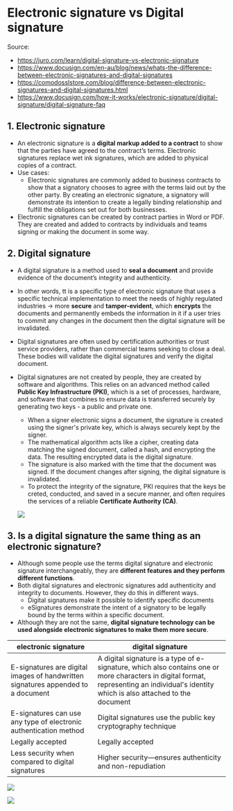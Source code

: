 # Electronic signature vs Digital signature

Source:

- <https://juro.com/learn/digital-signature-vs-electronic-signature>
- <https://www.docusign.com/en-au/blog/news/whats-the-difference-between-electronic-signatures-and-digital-signatures>
- <https://comodosslstore.com/blog/difference-between-electronic-signatures-and-digital-signatures.html>
- <https://www.docusign.com/how-it-works/electronic-signature/digital-signature/digital-signature-faq>

## 1. Electronic signature

- An electronic signature is a **digital markup added to a contract** to show that the parties have agreed to the contract’s terms. Electronic signatures replace wet ink signatures, which are added to physical copies of a contract.
- Use cases:
  - Electronic signatures are commonly added to business contracts to show that a signatory chooses to agree with the terms laid out by the other party. By creating an electronic signature, a signatory will demonstrate its intention to create a legally binding relationship and fulfill the obligations set out for both businesses.
- Electronic signatures can be created by contract parties in Word or PDF. They are created and added to contracts by individuals and teams signing or making the document in some way.

## 2. Digital signature

- A digital signature is a method used to **seal a document** and provide evidence of the document’s integrity and authenticity.
- In other words, tt is a specific type of electronic signature that uses a specific technical implementation to meet the needs of highly regulated industries -> more **secure** and **tamper-evident**, which **encrypts** the documents and permanently embeds the information in it if a user tries to commit any changes in the document then the digital signature will be invalidated.
- Digital signatures are often used by certification authorities or trust service providers, rather than commercial teams seeking to close a deal. These bodies will validate the digital signatures and verify the digital document.
- Digital signatures are not created by people, they are created by software and algorithms. This relies on an advanced method called **Public Key Infrastructure (PKI)**, which is a set of processes, hardware, and software that combines to ensure data is transferred securely by generating two keys - a public and private one.

  - When a signer electronic signs a document, the signature is created using the signer's private key, which is always securely kept by the signer.
  - The mathematical algorithm acts like a cipher, creating data matching the signed document, called a hash, and encrypting the data. The resulting encrypted data is the digital signature.
  - The signature is also marked with the time that the document was signed. If the document changes after signing, the digital signature is invalidated.
  - To protect the integrity of the signature, PKI requires that the keys be creted, conducted, and saved in a secure manner, and often requires the services of a reliable **Certificate Authority (CA)**.

  ![](https://www.docusign.com/static-c-assets/ds_subpage_diagram2.svg)

## 3. Is a digital signature the same thing as an electronic signature?

- Although some people use the terms digital signature and electronic signature interchangeably, they are **different features and they perform different functions**.
- Both digital signatures and electronic signatures add authenticity and integrity to documents. However, they do this in different ways.
  - Digital signatures make it possible to identify specific documents
  - eSignatures demonstrate the intent of a signatory to be legally bound by the terms within a specific document.
- Although they are not the same, **digital signature technology can be used alongside electronic signatures to make them more secure**.

| electronic signature                                                             | digital signature                                                                                                                                                                        |
| -------------------------------------------------------------------------------- | ---------------------------------------------------------------------------------------------------------------------------------------------------------------------------------------- |
| E-signatures are digital images of handwritten signatures appended to a document | A digital signature is a type of e-signature, which also contains one or more characters in digital format, representing an individual's identity which is also attached to the document |
| E-signatures can use any type of electronic authentication method                | Digital signatures use the public key cryptography technique                                                                                                                             |
| Legally accepted                                                                 | Legally accepted                                                                                                                                                                         |
| Less security when compared to digital signatures                                | Higher security—ensures authenticity and non-repudiation                                                                                                                                 |

![](https://www.zohowebstatic.com/sites/zweb/images/sign/sign-digital-signatures-sender-flow.png)

![](https://www.zohowebstatic.com/sites/zweb/images/sign/sign-digital-signature-srecepient-flow.png)
